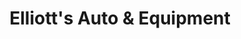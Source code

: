 ---
title: "Elliott's Auto & Equipment"
url: /boston/elliotts-auto-und-equipment/
shop: Allgemein
---